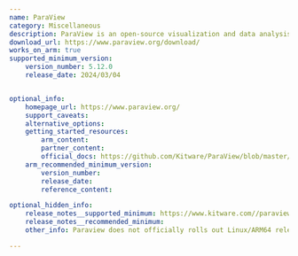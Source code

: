 ```yaml
---
name: ParaView
category: Miscellaneous
description: ParaView is an open-source visualization and data analysis application based on Visualization Toolkit.
download_url: https://www.paraview.org/download/
works_on_arm: true
supported_minimum_version:
    version_number: 5.12.0
    release_date: 2024/03/04


optional_info:
    homepage_url: https://www.paraview.org/
    support_caveats:
    alternative_options:
    getting_started_resources:
        arm_content:
        partner_content:
        official_docs: https://github.com/Kitware/ParaView/blob/master/Documentation/dev/build.md#building-paraview
    arm_recommended_minimum_version:
        version_number:
        release_date:
        reference_content:

optional_hidden_info:
    release_notes__supported_minimum: https://www.kitware.com//paraview-5-12-0-release-notes/
    release_notes__recommended_minimum:
    other_info: Paraview does not officially rolls out Linux/ARM64 releases. However, release notes in version 5.12.0 mentions about AArch64 support that ParaView can be built for AArch64 using NVIDIA IndeX ParaView Plugin.

---
```

